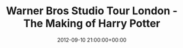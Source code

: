 ---
date: 2012-09-10 21:00:00+00:00
layout: album
title: "Warner Bros Studio Tour London - The Making of Harry Potter"
categories: 
- events
photoset: 72157644255685630
flickimg: 14161074626
---
